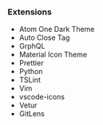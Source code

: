### Extensions

- Atom One Dark Theme
- Auto Close Tag
- GrphQL
- Material Icon Theme
- Prettier
- Python
- TSLint
- Vim
- vscode-icons
- Vetur
- GitLens
